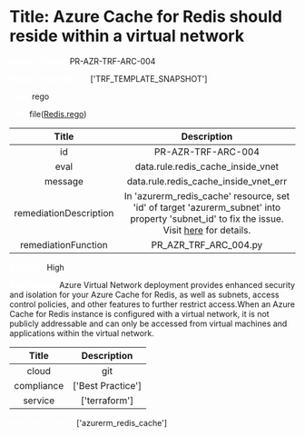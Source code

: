 



# Title: Azure Cache for Redis should reside within a virtual network


***<font color="white">Master Test Id:</font>*** PR-AZR-TRF-ARC-004

***<font color="white">Master Snapshot Id:</font>*** ['TRF_TEMPLATE_SNAPSHOT']

***<font color="white">type:</font>*** rego

***<font color="white">rule:</font>*** file([Redis.rego])  
  
  
  
  

|Title|Description|
| :---: | :---: |
|id|PR-AZR-TRF-ARC-004|
|eval|data.rule.redis_cache_inside_vnet|
|message|data.rule.redis_cache_inside_vnet_err|
|remediationDescription|In 'azurerm_redis_cache' resource, set 'id' of target 'azurerm_subnet' into property 'subnet_id' to fix the issue. Visit <a href='https://registry.terraform.io/providers/hashicorp/azurerm/latest/docs/resources/redis_cache#subnet_id' target='_blank'>here</a> for details.|
|remediationFunction|PR_AZR_TRF_ARC_004.py|


***<font color="white">Severity:</font>*** High

***<font color="white">Description:</font>*** Azure Virtual Network deployment provides enhanced security and isolation for your Azure Cache for Redis, as well as subnets, access control policies, and other features to further restrict access.When an Azure Cache for Redis instance is configured with a virtual network, it is not publicly addressable and can only be accessed from virtual machines and applications within the virtual network.  
  
  

|Title|Description|
| :---: | :---: |
|cloud|git|
|compliance|['Best Practice']|
|service|['terraform']|


***<font color="white">Resource Types:</font>*** ['azurerm_redis_cache']


[Redis.rego]: https://github.com/prancer-io/prancer-compliance-test/tree/master/azure/terraform/Redis.rego
